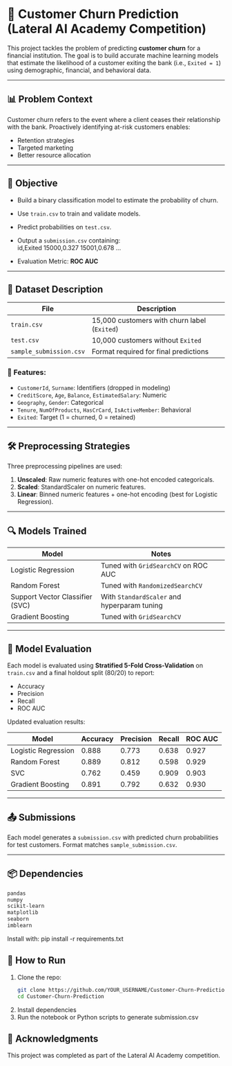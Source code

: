 # 🏦 Customer Churn Prediction (Lateral AI Academy Competition)

This project tackles the problem of predicting **customer churn** for a financial institution. The goal is to build accurate machine learning models that estimate the likelihood of a customer exiting the bank (i.e., `Exited = 1`) using demographic, financial, and behavioral data.

---

## 📊 Problem Context

Customer churn refers to the event where a client ceases their relationship with the bank. Proactively identifying at-risk customers enables:

- Retention strategies
- Targeted marketing
- Better resource allocation

---

## 🧠 Objective

- Build a binary classification model to estimate the probability of churn.
- Use `train.csv` to train and validate models.
- Predict probabilities on `test.csv`.
- Output a `submission.csv` containing:  
id,Exited
15000,0.327
15001,0.678
...

- Evaluation Metric: **ROC AUC**

---

## 📁 Dataset Description

| File               | Description                                 |
|--------------------|---------------------------------------------|
| `train.csv`        | 15,000 customers with churn label (`Exited`) |
| `test.csv`         | 10,000 customers without `Exited`            |
| `sample_submission.csv` | Format required for final predictions       |

### 🚩 Features:

- `CustomerId`, `Surname`: Identifiers (dropped in modeling)
- `CreditScore`, `Age`, `Balance`, `EstimatedSalary`: Numeric
- `Geography`, `Gender`: Categorical
- `Tenure`, `NumOfProducts`, `HasCrCard`, `IsActiveMember`: Behavioral
- `Exited`: Target (1 = churned, 0 = retained)

---

## 🛠️ Preprocessing Strategies

Three preprocessing pipelines are used:

1. **Unscaled**: Raw numeric features with one-hot encoded categoricals.
2. **Scaled**: StandardScaler on numeric features.
3. **Linear**: Binned numeric features + one-hot encoding (best for Logistic Regression).

---

## 🔍 Models Trained

| Model                | Notes                                         |
|----------------------|-----------------------------------------------|
| Logistic Regression  | Tuned with `GridSearchCV` on ROC AUC         |
| Random Forest        | Tuned with `RandomizedSearchCV`              |
| Support Vector Classifier (SVC) | With `StandardScaler` and hyperparam tuning  |
| Gradient Boosting    | Tuned with `GridSearchCV`                    |

---

## 🧪 Model Evaluation

Each model is evaluated using **Stratified 5-Fold Cross-Validation** on `train.csv` and a final holdout split (80/20) to report:

- Accuracy
- Precision
- Recall
- ROC AUC

Updated evaluation results:

| Model              | Accuracy | Precision | Recall | ROC AUC |
|--------------------|----------|-----------|--------|---------|
| Logistic Regression| 0.888    | 0.773     | 0.638  | 0.927   |
| Random Forest      | 0.889    | 0.812     | 0.598  | 0.929   |
| SVC                | 0.762    | 0.459     | 0.909  | 0.903   |
| Gradient Boosting  | 0.891    | 0.792     | 0.632  | 0.930   |

---

## 📤 Submissions

Each model generates a `submission.csv` with predicted churn probabilities for test customers. Format matches `sample_submission.csv`.

---

## 📦 Dependencies

```bash
pandas
numpy
scikit-learn
matplotlib
seaborn
imblearn
```

Install with:
pip install -r requirements.txt

## 🚀 How to Run
1. Clone the repo:
   ```bash
   git clone https://github.com/YOUR_USERNAME/Customer-Churn-Prediction.git
   cd Customer-Churn-Prediction 
   ```
2. Install dependencies
3. Run the notebook or Python scripts to generate submission.csv

## 🤝 Acknowledgments
This project was completed as part of the Lateral AI Academy competition.
